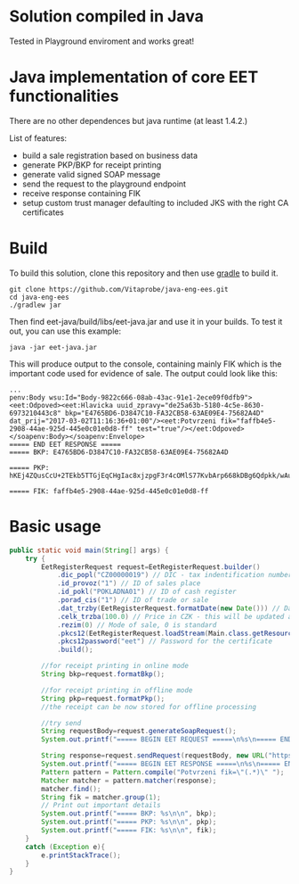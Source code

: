 # Solution compiled in Java
Tested in Playground enviroment and works great!


# Java implementation of core EET functionalities

There are no other dependences but java runtime (at least 1.4.2.)

List of features:

* build a sale registration based on business data
* generate PKP/BKP for receipt printing
* generate valid signed SOAP message
* send the request to the playground endpoint
* receive response containing FIK
* setup custom trust manager defaulting to included JKS with the right CA certificates


# Build 

To build this solution, clone this repository and then use [gradle](https://gradle.org/) to build it.
```
git clone https://github.com/Vitaprobe/java-eng-ees.git
cd java-eng-ees
./gradlew jar
```
Then find eet-java/build/libs/eet-java.jar and use it in your builds.
To test it out, you can use this example:
```
java -jar eet-java.jar
```
This will produce output to the console, containing mainly FIK which is the important code used for evidence of sale.
The output could look like this:
```
...
penv:Body wsu:Id="Body-9822c666-08ab-43ac-91e1-2ece09f0dfb9"><eet:Odpoved><eet:Hlavicka uuid_zpravy="de25a63b-5180-4c5e-8630-6973210443c8" bkp="E4765BD6-D3847C10-FA32CB58-63AE09E4-75682A4D" dat_prij="2017-03-02T11:16:36+01:00"/><eet:Potvrzeni fik="faffb4e5-2908-44ae-925d-445e0c01e0d8-ff" test="true"/></eet:Odpoved></soapenv:Body></soapenv:Envelope>
===== END EET RESPONSE =====
===== BKP: E4765BD6-D3847C10-FA32CB58-63AE09E4-75682A4D

===== PKP: hKEj4ZQusCcU+2TEkb5TTGjEqCHgIac8xjzpgF3r4cOMlS77KvbArp668kDBg6Qdpkk/wAuCPfdKNTq7iOxB4i2urw4qnH/C701yL+GCtYJ94sUF9Q1oL7VI973zzkSucvy6JArToJgzBH19QAbEIFhWpbq8AKK+ScqJeVsL+d+765FpLuBMuHqEDVybJgVf9G9YbUylSz3z/ejlv8yOSbEp1YC4/6tcQyHxiuyqDpurwxzlRFXNjtdb5BhESgp917RP4aG9YbAEF2XDfWqpHJ4Za6Geu1bepeh5Uow7D5CCz72PylQsZuNj/KJE/gOgrZKXhDJCY7VBxxGPGufuDQ==

===== FIK: faffb4e5-2908-44ae-925d-445e0c01e0d8-ff
```



# Basic usage

```java
public static void main(String[] args) {
    try {
        EetRegisterRequest request=EetRegisterRequest.builder()
            .dic_popl("CZ00000019") // DIC - tax indentification number of merchant
            .id_provoz("1") // ID of sales place
            .id_pokl("POKLADNA01") // ID of cash register
            .porad_cis("1") // ID of trade or sale
            .dat_trzby(EetRegisterRequest.formatDate(new Date())) // Date of transaction
            .celk_trzba(100.0) // Price in CZK - this will be updated as we progress with the implementation
            .rezim(0) // Mode of sale, 0 is standard
            .pkcs12(EetRegisterRequest.loadStream(Main.class.getResourceAsStream("/eetjava/EET_CA1_Playground-CZ00000019.p12"))) // Certificate used to identify merchant
            .pkcs12password("eet") // Password for the certificate
            .build();

        //for receipt printing in online mode
        String bkp=request.formatBkp();

        //for receipt printing in offline mode
        String pkp=request.formatPkp();
        //the receipt can be now stored for offline processing

        //try send
        String requestBody=request.generateSoapRequest();
        System.out.printf("===== BEGIN EET REQUEST =====\n%s\n===== END EET REQUEST =====\n",requestBody);

        String response=request.sendRequest(requestBody, new URL("https://pg.eet.cz:443/eet/services/EETServiceSOAP/v3"));
        System.out.printf("===== BEGIN EET RESPONSE =====\n%s\n===== END EET RESPONSE =====\n",response);
        Pattern pattern = Pattern.compile("Potvrzeni fik=\"(.*)\" ");
        Matcher matcher = pattern.matcher(response);
        matcher.find();
        String fik = matcher.group(1);
        // Print out important details
        System.out.printf("===== BKP: %s\n\n", bkp);
        System.out.printf("===== PKP: %s\n\n", pkp);
        System.out.printf("===== FIK: %s\n\n", fik);
    }
    catch (Exception e){
        e.printStackTrace();
    }
}
```

